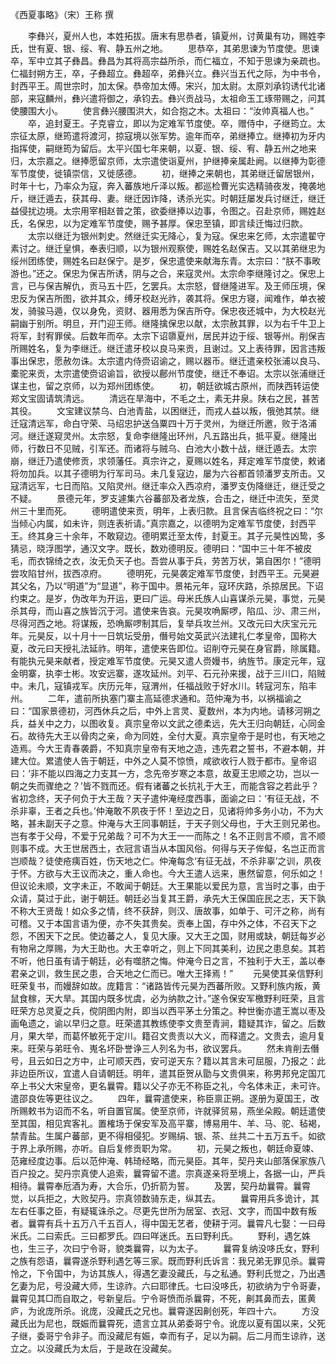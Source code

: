 《西夏事略》（宋）王称 撰 


　　李彝兴，夏州人也，本姓拓拔。唐末有思恭者，镇夏州，讨黄巢有功，赐姓李氏，世有夏、银、绥、宥、静五州之地。
　　思恭卒，其弟思谏为节度使。思谏卒，军中立其子彝昌。彝昌为其将高宗益所杀，而仁福立，不知于思谏为亲疏也。仁福封朔方王，卒，子彝超立。彝超卒，弟彝兴立。彝兴当五代之际，为中书令，封西平王。周世宗时，加太保。恭帝加太傅。宋兴，加太尉。太原刘承钧诱代北诸部，来寇麟州，彝兴遣将御之，承钧去。彝兴贡战马，太祖命玉工琢带赐之，问其使腰围大小。
　　使言彝兴腰围洪大，如合抱之木。太祖曰：“汝帅真福人也。”
　　卒，追封夏王。子克睿立，即以为定难军节度使。卒，赠侍中，子继筠立。太宗征太原，继筠遣将渡河，掠寇境以张军势。逾年而卒，弟继捧立。继捧初为牙内指挥使，嗣继筠为留后。太平兴国七年来朝，以夏、银、绥、宥、静五州之地来归，太宗嘉之。继捧愿留京师，太宗遣使诣夏州，护继捧亲属赴阙。以继捧为彰德军节度使，徙镇崇信，又徙感德。
　　初，继捧之来朝也，其弟继迁留居银州，时年十七，乃率众为寇，奔入蕃族地斤泽以叛。都巡检曹光实选精骑夜发，掩袭地斤，继迁遁去，获其母、妻。继迁因诈降，诱杀光实。时朝廷屡发兵讨继迁，继迁益侵扰边境。太宗用宰相赵普之策，欲委继捧以边事，令图之。召赴京师，赐姓赵氏，名保忠，以为定难军节度使，赐予甚厚。保忠至镇，即言续迁悔过归款。
　　太宗以继迁为银州刺史。然继迁实无降心，复为寇。保忠来乞师，太宗遣翟守素讨之。继迁皇惧，奉表归顺，以为银州观察使，赐姓名赵保吉。又以其弟继忠为绥州团练使，赐姓名曰赵保宁。是岁，保忠遣使来献海东青。太宗曰：“朕不事畋游也。”还之。保忠为保吉所诱，阴与之合，来寇灵州。太宗命李继隆讨之。保忠上言，已与保吉解仇，贡马五十匹，乞罢兵。太宗怒，督继隆进军。及王师压境，保忠反为保吉所图，欲并其众，缚牙校赵光祚，袭其将。保忠方寝，闻难作，单衣被发，骑骏马遁，仅以身免，资财、器用悉为保吉所夺。保忠夜还城中，为大校赵光嗣幽于别所。明旦，开门迎王师。继隆擒保忠以献，太宗赦其罪，以为右千牛卫上将军，封宥罪侯。后数年而卒。太宗下诏隳夏州，居民并边于绥、银等州。削保吉所赐姓名，复为李继迁。继迁遣牙校以良马来贡，且谢过。又上表待罪，因言违叛事出保忠，愿赦勿诛。太宗遣内侍赍诏谕之，赐以器币。继迁遣亲校张浦以良马、橐驼来贡，太宗遣使赍诏谕旨，欲授以鄜州节度使，继迁不奉诏。太宗以张浦继迁谋主也，留之京师，以为郑州团练使。
　　初，朝廷欲城古原州，而陕西转运使郑文宝固请筑清远。
　　清远在旱海中，不毛之土，素无井泉。陕右之民，甚苦其役。
　　文宝建议禁乌、白池青盐，以困继迁，而戎人益以叛，俄弛其禁。继迁寇清远军，命白守荣、马绍忠护送刍粟四十万于灵州，为继迁所邀，败于洛浦河。继迁遂窥灵州。太宗怒，复命李继隆出环州，凡五路出兵，抵平夏。继隆出师，行数日不见贼，引军还。而诸将与贼乌、白池大小数十战，继迁遁去。太宗崩，继迁乃遣使修贡，求领藩任。真宗许之，夏赐以姓名，拜定难军节度使，敕诸将勿加兵。以其子德明为行军司马。未几复寇边，屡为六谷都首领潘罗支所击。又寇清远军，七日而陷。又陷灵州。继迁率众入西凉府，潘罗支伪降继迁，继迁受之不疑。
　　景德元年，罗支遽集六谷蕃部及者龙族，合击之，继迁中流矢，至灵州三十里而死。
　　德明遣使来贡，明年，上表归款。且言保吉临终祝之曰：“尔当倾心内属，如未许，则连表祈请。”真宗嘉之，以德明为定难军节度使，封西平王。终其身三十余年，不敢窥边。德明累迁至太传，封夏王。其子元昊性凶鸷，多猜忌，晓浮图学，通汉文字。既长，数劝德明反。德明曰：“国中三十年不被皮毛，而衣锦绮之衣，汝无负天子也。吾尝从事于兵，劳苦万状，第自困尔！”德明尝攻陷甘州，拔西凉府。
　　德明死，元昊袭定难军节度使，封西平王。元昊避其父名，乃以“明道”为“显道”，称于国中。景祐元年，寇环庆路，杀掠居民。下诏约束之。是岁，伪改年为开运，更曰广运。母米氏族人山喜谋杀元昊，事觉，元昊杀其母，而山喜之族皆沉于河。遣使来告哀。元昊攻唃厮啰，陷瓜、沙、肃三州，尽得河西之地。将谋叛，恐唃厮啰制其后，复举兵攻兰州。又改元曰大庆宝元元年。元昊反，以十月十一日筑坛受册，僭号始文英武兴法建礼仁孝皇帝，国称大夏，改元曰天授礼法延祚。明年，遣使来告即位。诏削夺元昊在身官爵，除属籍。有能执元昊来献者，授定难军节度使。元昊又遣人赍嫚书，纳旌节。康定元年，寇金明寨，执李士彬。攻安远寨，遂攻延州。刘平、石元孙来援，战于三川口，陷贼中。未几，寇镇戎军。庆历元年，寇渭州，任福战败于好水川。转寇河东，陷丰州。
　　二年，遣前所执塞门寨主高延德求通和。范仲淹为书，以祸福谕之曰：“国家景德初，河西休兵之后，中外上言灵、夏数州，本为内地。请移河朔之兵，益关中之力，以图收复。真宗皇帝以文武之德柔远，先大王归向朝廷，心同金石。故待先大王以骨肉之亲，命为同姓，全付大夏。真宗皇帝于是时也，有天地之造焉。今大王青春袭爵，不知真宗皇帝有天地之造，违先君之誓书，不避本朝，并建大位。累遣使人告于朝廷，中外之人莫不惊愤，咸欲收行人戮于都市。皇帝诏曰：‘非不能以四海之力支其一方，念先帝岁寒之本意，故夏王忠顺之功，岂以一朝之失而骤绝之？’皆不戮而还。假有诸蕃之长抗礼于大王，而能含容之若此乎？省初念终，天子何负于大王哉？天子遣仲淹经度西事，面谕之曰：‘有征无战，不杀非辜，王者之兵也。’仲淹敢不夙夜于怀！至边之日，见诸将帅多务小功，不为大略，甚未副天子之意。仲淹与大王同事朝廷，于天子则父母也，于大王则兄弟也。岂有孝于父母，不爱于兄弟哉？可不为大王一一而陈之！名不正则言不顺，言不顺则事不成。大王世居西土，衣冠言语当从本国风俗。何得与天子侔儗，名岂正而言岂顺哉？徒使疮痍百姓，伤天地之仁。仲淹每念‘有征无战，不杀非辜’之训，夙夜于怀。方欲与大王议而决之，重人命也。今大王遣人远来，惠然留意，何乐如之！但议论未顺，文字未正，不敢闻于朝廷。大王果能以爱民为意，言当时之事，由于众请，莫过于此，谢于朝廷。朝廷必当复其王爵，承先大王保国庇民之志，天下孰不称大王贤哉！如众多之情，终不获辞，则汉、唐故事，如单于、可汗之称，尚有可稽。又于本国言语为便，亦不失其贵矣。贡奉上国，存中外之体，不召天下之怨，不困天下之民。使边蕃之人，复见大康。又大王之国，财用或缺，朝廷每岁必有物帛之厚赐，为大王助也。大王幸听之，则上下同其美利，边民之患息矣。其若不听，他日虽有请于朝廷，必有噬脐之悔。仲淹今日之言，不独利于大王，盖以奉君亲之训，救生民之患，合天地之仁而已。唯大王择焉！”
　　元昊使其亲信野利旺荣复书，而嫚辞如故。庞籍言：“诸路皆传元昊为西蕃所败。又野利族内叛，黄鼠食稼，天大旱。其国内既多忧虞，必为纳款之计。”遂令保安军檄野利旺荣，且言旺荣方总灵夏之兵，傥阴图内附，即当以西平茅土分策之。种世衡亦遣王嵩以枣及画龟遗之，谕以早归之意。旺荣遣其教练使李文贵至青涧，籍疑其诈，留之。后数月，果大举，而葛怀敏死于定川。籍召文贵责以大义，而释遣之。文贵去，逾月复来。旺荣与弟旺令、嵬名坏卧誉诤三人列名为书，欲议罢兵。
　　然未肯削去僭号，且云如日之方中，止可顺天西，安可逆天东？籍以其言未可屈服，乃报之：此非边臣所议，宜遣人自请朝廷。明年，遣其臣贺从勖与文贵俱来，称男邦皃定国兀卒上书父大宋皇帝，更名曩霄。籍以父子亦无不称臣之礼，今名体未正，未可许。遣邵良佐等更往议之。
　　四年，曩霄遣使来，称臣禀正朔。遂册为夏国王，改所赐敕书为诏而不名，听自置官属。使至京师，许就驿贸易，燕坐朵殿。朝廷遣使至其国，相见宾客礼。置榷场于保安军及高平寨，博易用牛、羊、马、驼、毡褐，禁青盐。生属户蕃部，更不得相侵犯。岁赐绢、银、茶、丝共二十五万五千。如欲于界上承所赐，亦听。自后复修贡职为常。
　　初，元昊之叛也，朝廷命夏竦、范雍经度边事。后以范仲淹、韩琦经略，而元昊臣。其年，契丹夹山部落保家族八百户投之。契丹宗真使人追索，曩霄留不遣。宗真遂亲将至境上，各据一山，严兵相待。曩霄奉卮酒为寿，大合乐，仍折箭为誓。
　　及罢，契丹劫曩霄。曩霄觉，以兵拒之，大败契丹。宗真领数骑东走，纵其去。
　　曩霄用兵多诡计，其左右任事之臣，有疑辄诛杀之。尽更先世所为居室、衣冠、文字，而国中数有叛者。曩霄有兵十五万八千五百人，得中国无艺者，使耕于河。曩霄凡七娶：一曰母米氏。二曰索氏。三曰都罗氏。四曰咩迷氏。五曰野利氏。
　　野利，遇乞姝也，生三子，次曰宁令哥，貌类曩霄，以为太子。
　　曩霄复纳没哆氏女，野利之族有怨语，曩霄遂杀野利遇乞等三家。既而野利氏诉言：我兄弟无罪见杀。曩霄怜之，下令国中，为访其族人，得遇乞妻没藏氏，与之私通。野利氏觉之，乃出遇乞妻为尼，号没藏大师，生谅祚。六曰耶律氏。七曰没哆氏，初欲纳为宁令哥妻，曩霄见其□而自取之，号新皇后。宁令哥愤而杀曩霄，不死，劓其鼻而去，匿黄庐，为讹庞所杀。讹庞，没藏氏之兄也。曩霄遂因劓创死，年四十六。
　　方没藏氏出为尼也，既娠而曩霄死，遗言立其从弟委哥宁令。讹庞以夏有国以来，父死子继，委哥宁令非子。而没藏尼有娠，幸而有子，足以为嗣。后二月而生谅祚，送立之。以没藏氏为太后，于是政在没藏矣。
